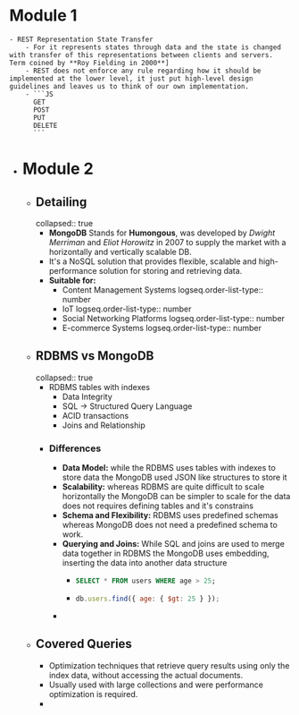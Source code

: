 # Module 1
	- REST Representation State Transfer
		- For it represents states through data and the state is changed with transfer of this representations between clients and servers. Term coined by **Roy Fielding in 2000**]
		- REST does not enforce any rule regarding how it should be implemented at the lower level, it just put high-level design guidelines and leaves us to think of our own implementation.
		- ```JS 
		  GET
		  POST
		  PUT
		  DELETE
		  ```
- # Module 2
	- ## Detailing
	  collapsed:: true
		- **MongoDB** Stands for **Humongous**, was developed by *Dwight Merriman* and *Eliot Horowitz* in 2007 to supply the market with a horizontally and vertically scalable 
		  DB.
		- It's a NoSQL solution that provides flexible, scalable and high-performance solution for storing and retrieving data.
		- **Suitable for:**
			- Content Management Systems
			  logseq.order-list-type:: number
			- IoT
			  logseq.order-list-type:: number
			- Social Networking Platforms
			  logseq.order-list-type:: number
			- E-commerce Systems
			  logseq.order-list-type:: number
	- ## RDBMS vs MongoDB
	  collapsed:: true
		- RDBMS tables with indexes
			- Data Integrity
			- SQL -> Structured Query Language
			- ACID transactions
			- Joins and Relationship
		- ### Differences
			- **Data Model:** while the RDBMS uses tables with indexes to store data the MongoDB used JSON like structures to store it
			- **Scalability:** whereas RDBMS are quite difficult to scale horizontally the MongoDB can be simpler to scale for the data does not requires defining tables and it's constrains
			- **Schema and Flexibility:** RDBMS uses predefined schemas whereas MongoDB does not need a predefined schema to work.
			- **Querying and Joins:** While SQL and joins are used to merge data together in RDBMS the MongoDB uses embedding, inserting the data into another data structure
				- ```SQL 
				  SELECT * FROM users WHERE age > 25;
				  ```
				- ```js 
				  db.users.find({ age: { $gt: 25 } });
				  ```
			-
	- ## Covered Queries
		- Optimization techniques that retrieve query results using only the index data, without accessing the actual documents.
		- Usually used with large collections and were performance optimization is required.
		-